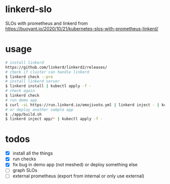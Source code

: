 # linkerd-slo
SLOs with prometheus and linkerd from https://buoyant.io/2020/10/21/kubernetes-slos-with-prometheus-linkerd/

# usage
```bash
# install linkerd
https://github.com/linkerd/linkerd2/releases/
# check if cluster can handle linkerd
$ linkerd check --pre
# install linkerd server
$ linkerd install | kubectl apply -f -
# check again
$ linkerd check
# run demo app
$ curl -sL https://run.linkerd.io/emojivoto.yml | linkerd inject - | kubectl apply -f -
# or deploy another sample app
$ ./app/build.sh
$ linkerd inject app/* | kubectl apply -f -
```

# todos
- [x] install all the things
- [x] run checks
- [x] fix bug in demo app (not meshed) or deploy something else
- [ ] graph SLOs
- [ ] external prometheus (export from internal or only use external)
